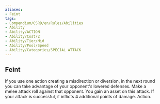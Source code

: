 ```yaml
---
aliases:
- Feint
tags:
- Compendium/CSRD/en/Rules/Abilities
- Ability
- Ability/ACTION
- Ability/Cost/2
- Ability/Tier/Mid
- Ability/Pool/Speed
- Ability/Categories/SPECIAL ATTACK
---
```


  
## Feint  
If you use one action creating a misdirection or diversion, in the next round you can take advantage of your opponent's lowered defenses. Make a melee attack roll against that opponent. You gain an asset on this attack. If your attack is successful, it inflicts 4 additional points of damage. Action. 